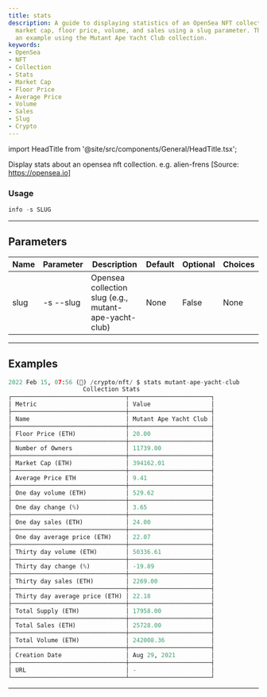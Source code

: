 ```yaml
---
title: stats
description: A guide to displaying statistics of an OpenSea NFT collection such as
  market cap, floor price, volume, and sales using a slug parameter. This includes
  an example using the Mutant Ape Yacht Club collection.
keywords:
- OpenSea
- NFT
- Collection
- Stats
- Market Cap
- Floor Price
- Average Price
- Volume
- Sales
- Slug
- Crypto
---
```


import HeadTitle from '@site/src/components/General/HeadTitle.tsx';

<HeadTitle title="crypto /nft/stats - Reference | OpenBB Terminal Docs" />

Display stats about an opensea nft collection. e.g. alien-frens [Source: https://opensea.io]

### Usage

```python wordwrap
info -s SLUG
```

---

## Parameters

| Name | Parameter | Description | Default | Optional | Choices |
| ---- | --------- | ----------- | ------- | -------- | ------- |
| slug | -s  --slug | Opensea collection slug (e.g., mutant-ape-yacht-club) | None | False | None |


---

## Examples

```python
2022 Feb 15, 07:56 (🦋) /crypto/nft/ $ stats mutant-ape-yacht-club
                     Collection Stats
┌────────────────────────────────┬───────────────────────┐
│ Metric                         │ Value                 │
├────────────────────────────────┼───────────────────────┤
│ Name                           │ Mutant Ape Yacht Club │
├────────────────────────────────┼───────────────────────┤
│ Floor Price (ETH)              │ 20.00                 │
├────────────────────────────────┼───────────────────────┤
│ Number of Owners               │ 11739.00              │
├────────────────────────────────┼───────────────────────┤
│ Market Cap (ETH)               │ 394162.01             │
├────────────────────────────────┼───────────────────────┤
│ Average Price ETH              │ 9.41                  │
├────────────────────────────────┼───────────────────────┤
│ One day volume (ETH)           │ 529.62                │
├────────────────────────────────┼───────────────────────┤
│ One day change (%)             │ 3.65                  │
├────────────────────────────────┼───────────────────────┤
│ One day sales (ETH)            │ 24.00                 │
├────────────────────────────────┼───────────────────────┤
│ One day average price (ETH)    │ 22.07                 │
├────────────────────────────────┼───────────────────────┤
│ Thirty day volume (ETH)        │ 50336.61              │
├────────────────────────────────┼───────────────────────┤
│ Thirty day change (%)          │ -19.89                │
├────────────────────────────────┼───────────────────────┤
│ Thirty day sales (ETH)         │ 2269.00               │
├────────────────────────────────┼───────────────────────┤
│ Thirty day average price (ETH) │ 22.18                 │
├────────────────────────────────┼───────────────────────┤
│ Total Supply (ETH)             │ 17958.00              │
├────────────────────────────────┼───────────────────────┤
│ Total Sales (ETH)              │ 25728.00              │
├────────────────────────────────┼───────────────────────┤
│ Total Volume (ETH)             │ 242008.36             │
├────────────────────────────────┼───────────────────────┤
│ Creation Date                  │ Aug 29, 2021          │
├────────────────────────────────┼───────────────────────┤
│ URL                            │ -                     │
└────────────────────────────────┴───────────────────────┘
```
---
